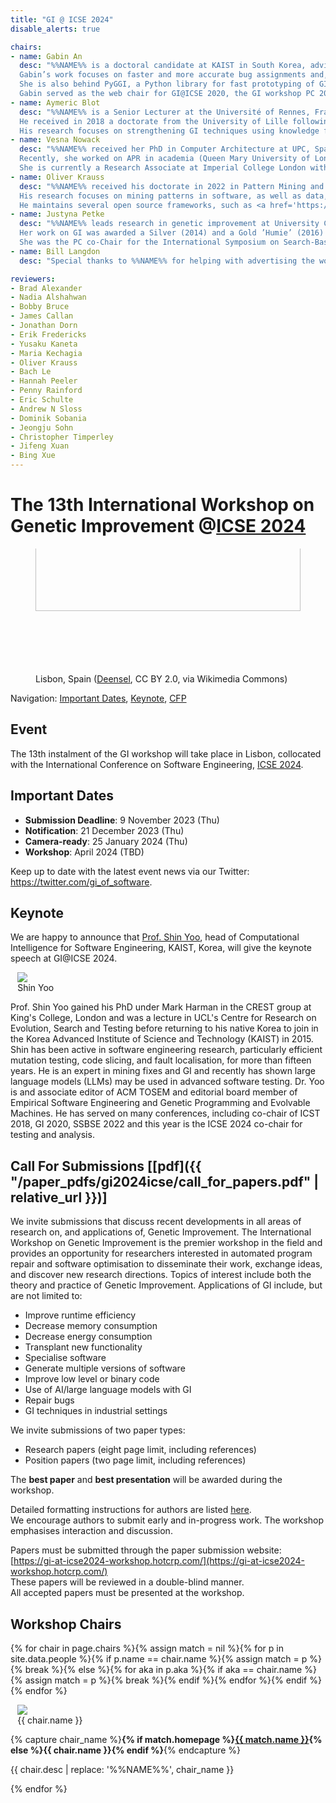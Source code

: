 ```yaml
---
title: "GI @ ICSE 2024"
disable_alerts: true

chairs:
- name: Gabin An
  desc: "%%NAME%% is a doctoral candidate at KAIST in South Korea, advised by Prof. Shin Yoo.
  Gabin’s work focuses on faster and more accurate bug assignments and, in close collaboration with industry, improving test suites.
  She is also behind PyGGI, a Python library for fast prototyping of GI techniques for multiple programming languages.
  Gabin served as the web chair for GI@ICSE 2020, the GI workshop PC 2021-2022, and was a GI workshop co-chair in 2023."
- name: Aymeric Blot
  desc: "%%NAME%% is a Senior Lecturer at the Université of Rennes, France.
  He received in 2018 a doctorate from the University of Lille following work on automated algorithm design for multi-objective combinatorial optimisation, before moving to University College London to work on software specialisation using GI.
  His research focuses on strengthening GI techniques using knowledge from automated machine learning, algorithm configuration, and evolutionary computation."
- name: Vesna Nowack
  desc: "%%NAME%% received her PhD in Computer Architecture at UPC, Spain (2016).
  Recently, she worked on APR in academia (Queen Mary University of London, Lancaster University) and industry (Bloomberg).
  She is currently a Research Associate at Imperial College London with a focus on human-in-the-loop ML systems."
- name: Oliver Krauss
  desc: "%%NAME%% received his doctorate in 2022 in Pattern Mining and Genetic Improvement in Compilers and Interpeters.
  His research focuses on mining patterns in software, as well as data, to improve runtime performance and energy consumption.
  He maintains several open source frameworks, such as <a href='https://amaru.dev'>Amaru</a>)."
- name: Justyna Petke
  desc: "%%NAME%% leads research in genetic improvement at University College London.
  Her work on GI was awarded a Silver (2014) and a Gold ’Humie’ (2016) and an ACM SIGSOFT Distinguished Paper Award at ISSTA 2015.
  She was the PC co-Chair for the International Symposium on Search-Based Software Engineering in 2017, has organised 8 GI workshops and serves on the editorial boards of 5 journals."
- name: Bill Langdon
  desc: "Special thanks to %%NAME%% for helping with advertising the workshop."

reviewers:
- Brad Alexander
- Nadia Alshahwan
- Bobby Bruce
- James Callan
- Jonathan Dorn
- Erik Fredericks
- Yusaku Kaneta
- Maria Kechagia
- Oliver Krauss
- Bach Le
- Hannah Peeler
- Penny Rainford
- Eric Schulte
- Andrew N Sloss
- Dominik Sobania
- Jeongju Sohn
- Christopher Timperley
- Jifeng Xuan
- Bing Xue
---
```


# The 13th International Workshop on Genetic Improvement @[ICSE 2024](https://conf.researchr.org/home/icse-2024)


<figure class="figure">
  <div style="height: 200px; overflow: hidden;">
    <img class="figure-img img-fluid" src="https://upload.wikimedia.org/wikipedia/commons/4/41/Lisbon_%2836831596786%29_%28cropped%29.jpg" style="width: 100%; margin-top: -100px;">
  </div>
  <figcaption class="figure-caption text-right">Lisbon, Spain (<a href="https://www.flickr.com/people/158619309@N03">Deensel</a>, CC BY 2.0, via Wikimedia Commons)</figcaption>
</figure>

Navigation: [Important Dates](#important-dates), [Keynote](#keynote), [CFP](#CFP)


## Event

The 13th instalment of the GI workshop will take place in Lisbon, collocated with the International Conference on Software Engineering, [ICSE 2024](https://conf.researchr.org/home/icse-2024).


## Important Dates

- **Submission Deadline**: 9 November 2023 (Thu)
- **Notification**: 21 December 2023 (Thu)
- **Camera-ready**: 25 January 2024 (Thu)
- **Workshop**: April 2024 (TBD)

Keep up to date with the latest event news via our Twitter: <https://twitter.com/gi_of_software>.


## Keynote

We are happy to announce that [Prof. Shin Yoo](https://coinse.kaist.ac.kr/members/shin.yoo/), head of Computational Intelligence for Software Engineering, KAIST, Korea, will give the keynote speech at GI@ICSE 2024.

<figure class="figure float-right" style="margin: auto 0.8em;">
  <img class="figure-img rounded img-thumbnail" style="max-width: 200px; max-height: 200px;" src="{{ "/profile_images/shin_yoo.jpg" | relative_url }}" onerror="this.onerror=null; this.src='{{ "/profile_images/blank.jpg" | relative_url }}'" />
  <figcaption class="figure-caption text-right">Shin Yoo</figcaption>
</figure>

Prof. Shin Yoo gained his PhD under Mark Harman in the CREST group at King's College, London and was a lecture in UCL's Centre for Research on Evolution, Search and Testing before returning to his native Korea to join in the Korea Advanced Institute of Science and Technology (KAIST) in 2015.
Shin has been active in software engineering research, particularly efficient mutation testing, code slicing, and fault localisation, for more than fifteen years.
He is an expert in mining fixes and GI and recently has shown large language models (LLMs) may be used in advanced software testing.
Dr. Yoo is and associate editor of ACM TOSEM and editorial board member of Empirical Software Engineering and Genetic Programming and Evolvable Machines.
He has served on many conferences, including co-chair of ICST 2018, GI 2020, SSBSE 2022 and this year is the ICSE 2024 co-chair for testing and analysis.


## <a name="CFP"></a> Call For Submissions [[pdf]({{ "/paper_pdfs/gi2024icse/call_for_papers.pdf" | relative_url }})]

We invite submissions that discuss recent developments in all areas of research on, and applications of, Genetic Improvement.
The International Workshop on Genetic Improvement is the premier workshop in the field and provides an opportunity for researchers interested in automated program repair and software optimisation to disseminate their work, exchange ideas, and discover new research directions.
Topics of interest include both the theory and practice of Genetic Improvement. Applications of GI include, but are not limited to:
- Improve runtime efficiency
- Decrease memory consumption
- Decrease energy consumption
- Transplant new functionality
- Specialise software
- Generate multiple versions of software
- Improve low level or binary code
- Use of AI/large language models with GI
- Repair bugs
- GI techniques in industrial settings

We invite submissions of two paper types:
- Research papers (eight page limit, including references)
- Position papers (two page limit, including references)

The **<i class="fa-solid fa-award"></i> best paper** and **<i class="fa-solid fa-award"></i> best presentation** will be awarded during the workshop.

Detailed formatting instructions for authors are listed [here](https://conf.researchr.org/track/icse-2024/icse-2024-research-track#submission-process).  
We encourage authors to submit early and in-progress work.
The workshop emphasises interaction and discussion.

Papers must be submitted through the paper submission website: [https://gi-at-icse2024-workshop.hotcrp.com/](https://gi-at-icse2024-workshop.hotcrp.com/)  
These papers will be reviewed in a double-blind manner.  
All accepted papers must be presented at the workshop.


## <a name="chairs"></a> Workshop Chairs

{% for chair in page.chairs %}{% assign match = nil %}{% for p in site.data.people %}{% if p.name == chair.name %}{% assign match = p %}{% break %}{% else %}{% for aka in p.aka %}{% if aka == chair.name %}{% assign match = p %}{% break %}{% endif %}{% endfor %}{% endif %}{% endfor %}
<figure class="figure float-left" style="width:150px; margin: auto 0.8em;">
  <div class="float-right">
    <img class="figure-img rounded img-thumbnail" style="max-width: 150px; max-height: 150px;" src="{{ match.img | relative_url }}" onerror="this.onerror=null; this.src='{{ "/profile_images/blank.jpg" | relative_url }}'">
    <figcaption class="figure-caption text-right">{{ chair.name }}</figcaption>
  </div>
</figure>

{% capture chair_name %}<b>{% if match.homepage %}<a href="{{ match.homepage }}">{{ match.name }}</a>{% else %}{{ chair.name }}{% endif %}</b>{% endcapture %}
<p class="clearfix">
  {{ chair.desc | replace: '%%NAME%%', chair_name }}
</p>
{% endfor %}
